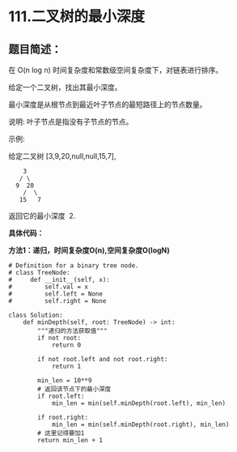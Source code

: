 # 111.二叉树的最小深度
## 题目简述：
在 O(n log n) 时间复杂度和常数级空间复杂度下，对链表进行排序。

给定一个二叉树，找出其最小深度。

最小深度是从根节点到最近叶子节点的最短路径上的节点数量。

说明: 叶子节点是指没有子节点的节点。

示例:

给定二叉树 [3,9,20,null,null,15,7],
	
	    3
	   / \
	  9  20
	    /  \
	   15   7

返回它的最小深度  2.

    
**具体代码：**

**方法1：递归，时间复杂度O(n),空间复杂度O(logN)**
	
	# Definition for a binary tree node.
	# class TreeNode:
	#     def __init__(self, x):
	#         self.val = x
	#         self.left = None
	#         self.right = None
	
	class Solution:
	    def minDepth(self, root: TreeNode) -> int:
	        """递归的方法获取值"""
	        if not root:
	            return 0
	
	        if not root.left and not root.right:
	            return 1
	        
	        min_len = 10**9
	        # 返回该节点下的最小深度
	        if root.left:
	            min_len = min(self.minDepth(root.left), min_len)
	
	        if root.right:
	            min_len = min(self.minDepth(root.right), min_len)
	        # 这里记得要加1
	        return min_len + 1
                  
